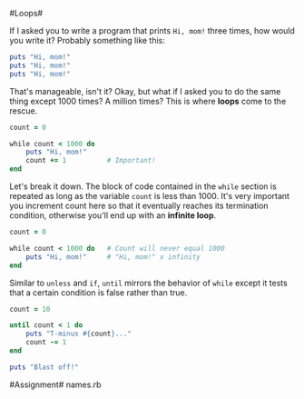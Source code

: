 #Loops#

If I asked you to write a program that prints ```Hi, mom!``` three times, how would you write it?  Probably something like this:

```ruby
puts "Hi, mom!"
puts "Hi, mom!"
puts "Hi, mom!"
```

That's manageable, isn't it? Okay, but what if I asked you to do the same thing except 1000 times? A million times? This is where **loops** come to the rescue.

```ruby
count = 0

while count < 1000 do
    puts "Hi, mom!"
    count += 1          # Important!
end
```

Let's break it down. The block of code contained in the ```while``` section is repeated as long as the variable ```count``` is less than 1000. It's very important you increment count here so that it eventually reaches its termination condition, otherwise you'll end up with an **infinite loop**.

```ruby
count = 0

while count < 1000 do   # Count will never equal 1000
    puts "Hi, mom!"     # "Hi, mom!" x infinity
end
```

Similar to ```unless``` and ```if```, ```until``` mirrors the behavior of ```while``` except it tests that a certain condition is false rather than true.

```ruby
count = 10

until count < 1 do
    puts "T-minus #{count}..."
    count -= 1
end

puts "Blast off!"
```



#Assignment#
names.rb

```ruby
```
